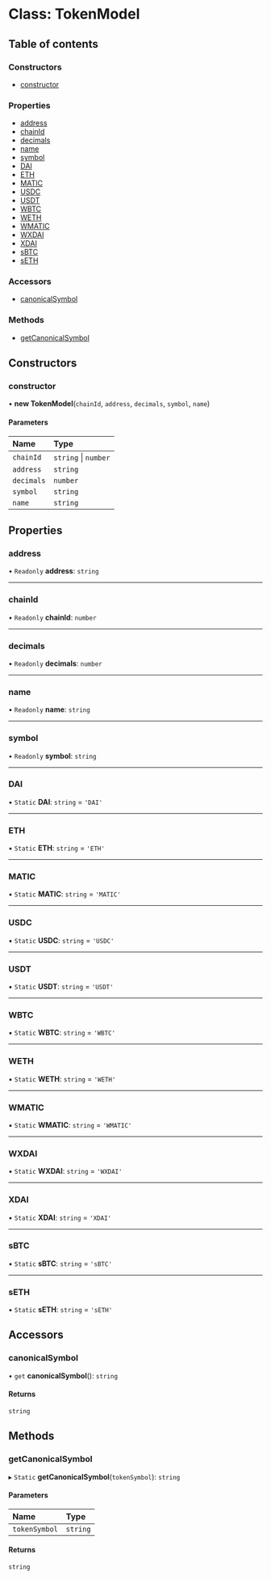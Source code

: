 # Class: TokenModel

## Table of contents

### Constructors

- [constructor](TokenModel.md#constructor)

### Properties

- [address](TokenModel.md#address)
- [chainId](TokenModel.md#chainid)
- [decimals](TokenModel.md#decimals)
- [name](TokenModel.md#name)
- [symbol](TokenModel.md#symbol)
- [DAI](TokenModel.md#dai)
- [ETH](TokenModel.md#eth)
- [MATIC](TokenModel.md#matic)
- [USDC](TokenModel.md#usdc)
- [USDT](TokenModel.md#usdt)
- [WBTC](TokenModel.md#wbtc)
- [WETH](TokenModel.md#weth)
- [WMATIC](TokenModel.md#wmatic)
- [WXDAI](TokenModel.md#wxdai)
- [XDAI](TokenModel.md#xdai)
- [sBTC](TokenModel.md#sbtc)
- [sETH](TokenModel.md#seth)

### Accessors

- [canonicalSymbol](TokenModel.md#canonicalsymbol)

### Methods

- [getCanonicalSymbol](TokenModel.md#getcanonicalsymbol)

## Constructors

### <a id="constructor" name="constructor"></a> constructor

• **new TokenModel**(`chainId`, `address`, `decimals`, `symbol`, `name`)

#### Parameters

| Name | Type |
| :------ | :------ |
| `chainId` | `string` \| `number` |
| `address` | `string` |
| `decimals` | `number` |
| `symbol` | `string` |
| `name` | `string` |

## Properties

### <a id="address" name="address"></a> address

• `Readonly` **address**: `string`

___

### <a id="chainid" name="chainid"></a> chainId

• `Readonly` **chainId**: `number`

___

### <a id="decimals" name="decimals"></a> decimals

• `Readonly` **decimals**: `number`

___

### <a id="name" name="name"></a> name

• `Readonly` **name**: `string`

___

### <a id="symbol" name="symbol"></a> symbol

• `Readonly` **symbol**: `string`

___

### <a id="dai" name="dai"></a> DAI

▪ `Static` **DAI**: `string` = `'DAI'`

___

### <a id="eth" name="eth"></a> ETH

▪ `Static` **ETH**: `string` = `'ETH'`

___

### <a id="matic" name="matic"></a> MATIC

▪ `Static` **MATIC**: `string` = `'MATIC'`

___

### <a id="usdc" name="usdc"></a> USDC

▪ `Static` **USDC**: `string` = `'USDC'`

___

### <a id="usdt" name="usdt"></a> USDT

▪ `Static` **USDT**: `string` = `'USDT'`

___

### <a id="wbtc" name="wbtc"></a> WBTC

▪ `Static` **WBTC**: `string` = `'WBTC'`

___

### <a id="weth" name="weth"></a> WETH

▪ `Static` **WETH**: `string` = `'WETH'`

___

### <a id="wmatic" name="wmatic"></a> WMATIC

▪ `Static` **WMATIC**: `string` = `'WMATIC'`

___

### <a id="wxdai" name="wxdai"></a> WXDAI

▪ `Static` **WXDAI**: `string` = `'WXDAI'`

___

### <a id="xdai" name="xdai"></a> XDAI

▪ `Static` **XDAI**: `string` = `'XDAI'`

___

### <a id="sbtc" name="sbtc"></a> sBTC

▪ `Static` **sBTC**: `string` = `'sBTC'`

___

### <a id="seth" name="seth"></a> sETH

▪ `Static` **sETH**: `string` = `'sETH'`

## Accessors

### <a id="canonicalsymbol" name="canonicalsymbol"></a> canonicalSymbol

• `get` **canonicalSymbol**(): `string`

#### Returns

`string`

## Methods

### <a id="getcanonicalsymbol" name="getcanonicalsymbol"></a> getCanonicalSymbol

▸ `Static` **getCanonicalSymbol**(`tokenSymbol`): `string`

#### Parameters

| Name | Type |
| :------ | :------ |
| `tokenSymbol` | `string` |

#### Returns

`string`
